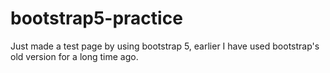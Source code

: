 # bootstrap5-practice

Just made a test page by using bootstrap 5, earlier I have used bootstrap's old version for a long time ago.
